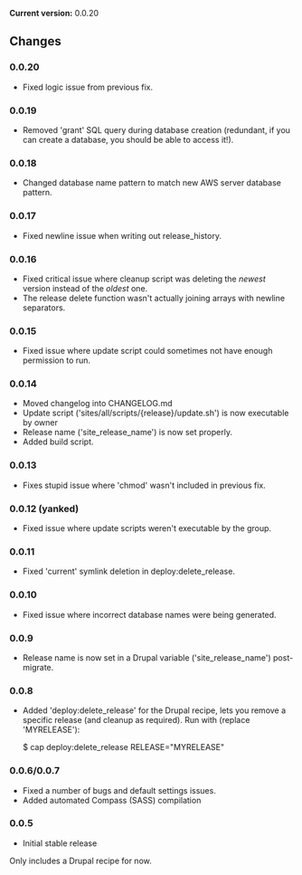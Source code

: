 **Current version:** 0.0.20

## Changes ##
### 0.0.20 ###
* Fixed logic issue from previous fix.

### 0.0.19 ###
* Removed 'grant' SQL query during database creation (redundant, if you can create a database, you should be able to access it!).

### 0.0.18 ###
* Changed database name pattern to match new AWS server database pattern.

### 0.0.17 ###
* Fixed newline issue when writing out release_history.

### 0.0.16 ###
* Fixed critical issue where cleanup script was deleting the _newest_ version instead of the _oldest_ one.
* The release delete function wasn't actually joining arrays with newline separators.

### 0.0.15 ###
* Fixed issue where update script could sometimes not have enough permission to run.

### 0.0.14 ###
* Moved changelog into CHANGELOG.md
* Update script ('sites/all/scripts/{release}/update.sh') is now executable by owner
* Release name ('site_release_name') is now set properly.
* Added build script.

### 0.0.13 ###
* Fixes stupid issue where 'chmod' wasn't included in previous fix.

### 0.0.12 (yanked) ###
* Fixed issue where update scripts weren't executable by the group.

### 0.0.11 ###
* Fixed 'current' symlink deletion in deploy:delete_release.

### 0.0.10 ###
* Fixed issue where incorrect database names were being generated.

### 0.0.9 ###
* Release name is now set in a Drupal variable ('site_release_name') post-migrate.

### 0.0.8 ###
* Added 'deploy:delete_release' for the Drupal recipe, lets you remove a specific release (and cleanup as required). Run with (replace 'MYRELEASE'):

    $ cap deploy:delete_release RELEASE="MYRELEASE"

### 0.0.6/0.0.7
* Fixed a number of bugs and default settings issues.
* Added automated Compass (SASS) compilation

### 0.0.5
* Initial stable release

Only includes a Drupal recipe for now.
